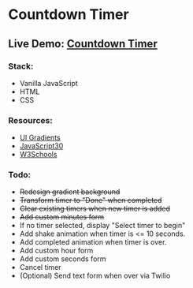 # Countdown Timer

## Live Demo: [Countdown Timer](https://nathanielrand.github.io/countdown-timer/)

### Stack: 
- Vanilla JavaScript
- HTML
- CSS

### Resources: 
- [UI Gradients](https://uigradients.com/) 
- [JavaScript30](https://javascript30.com/)
- [W3Schools](https://www.w3schools.com/)

### Todo: 
- ~~Redesign gradient background~~
- ~~Transform timer to "Done" when completed~~
- ~~Clear existing timers when new timer is added~~
- ~~Add custom minutes form~~
- If no timer selected, display "Select timer to begin"
- Add shake animation when timer is <= 10 seconds.
- Add completed animation when timer is over.
- Add custom hour form 
- Add custom seconds form
- Cancel timer
- (Optional) Send text form when over via Twilio
